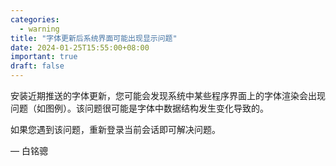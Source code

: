 ```yaml
---
categories:
  - warning
title: "字体更新后系统界面可能出现显示问题"
date: 2024-01-25T15:55:00+08:00
important: true
draft: false
---
```


安装近期推送的字体更新，您可能会发现系统中某些程序界面上的字体渲染会出现问题（如图例）。该问题很可能是字体中数据结构发生变化导致的。

如果您遇到该问题，重新登录当前会话即可解决问题。

— 白铭骢
